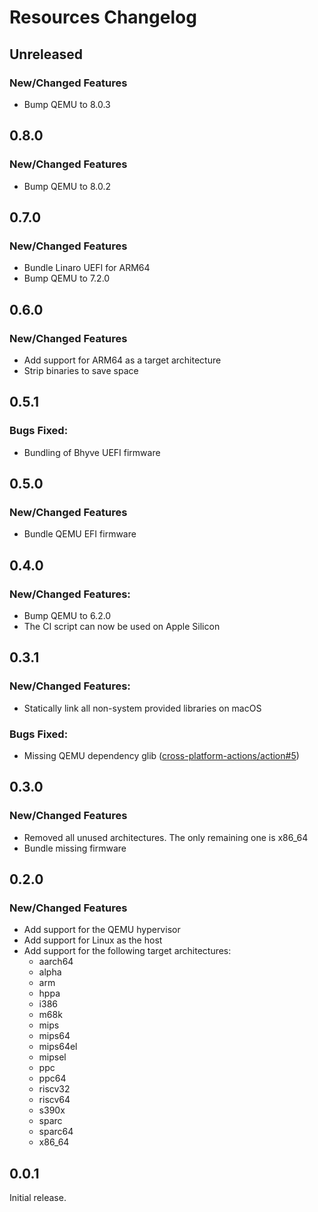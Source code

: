 # Resources Changelog

## Unreleased

### New/Changed Features

* Bump QEMU to 8.0.3

## 0.8.0

### New/Changed Features

* Bump QEMU to 8.0.2

## 0.7.0

### New/Changed Features

* Bundle Linaro UEFI for ARM64
* Bump QEMU to 7.2.0

## 0.6.0

### New/Changed Features

* Add support for ARM64 as a target architecture
* Strip binaries to save space

## 0.5.1

### Bugs Fixed:

* Bundling of Bhyve UEFI firmware

## 0.5.0

### New/Changed Features

* Bundle QEMU EFI firmware

## 0.4.0

### New/Changed Features:

* Bump QEMU to 6.2.0
* The CI script can now be used on Apple Silicon

## 0.3.1

### New/Changed Features:

* Statically link all non-system provided libraries on macOS

### Bugs Fixed:

* Missing QEMU dependency glib ([cross-platform-actions/action#5](https://github.com/cross-platform-actions/action/issues/5))

## 0.3.0

### New/Changed Features

* Removed all unused architectures. The only remaining one is x86_64
* Bundle missing firmware

## 0.2.0

### New/Changed Features

* Add support for the QEMU hypervisor
* Add support for Linux as the host
* Add support for the following target architectures:
    * aarch64
    * alpha
    * arm
    * hppa
    * i386
    * m68k
    * mips
    * mips64
    * mips64el
    * mipsel
    * ppc
    * ppc64
    * riscv32
    * riscv64
    * s390x
    * sparc
    * sparc64
    * x86_64

## 0.0.1

Initial release.
